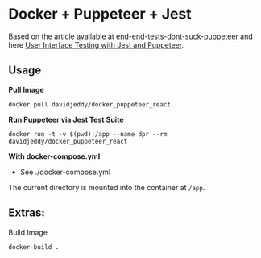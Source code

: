 # Docker + Puppeteer + Jest

Based on the article available at [end-end-tests-dont-suck-puppeteer](https://ropig.com/blog/end-end-tests-dont-suck-puppeteer/) and here [User Interface Testing with Jest and Puppeteer](https://www.valentinog.com/blog/ui-testing-jest-puppetteer/).

## Usage
**Pull Image**
```
docker pull davidjeddy/docker_puppeteer_react
```

**Run Puppeteer via Jest Test Suite**
```
docker run -t -v $(pwd):/app --name dpr --rm davidjeddy/docker_puppeteer_react
```

**With docker-compose.yml**
 - See ./docker-compose.yml

The current directory is mounted into the container at `/app`.

## Extras:
Build Image
```
docker build .
```
